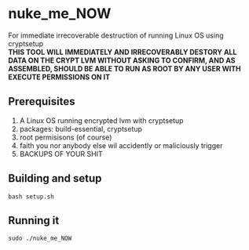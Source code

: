 # nuke_me_NOW
For immediate irrecoverable destruction of running Linux OS using cryptsetup  
**THIS TOOL WILL IMMEDIATELY AND IRRECOVERABLY DESTORY ALL DATA ON THE CRYPT LVM WITHOUT ASKING TO CONFIRM, AND AS ASSEMBLED, SHOULD BE ABLE TO RUN AS ROOT BY ANY USER WITH EXECUTE PERMISSIONS ON IT**

## Prerequisites
1. A Linux OS running encrypted lvm with cryptsetup
2. packages: build-essential, cryptsetup
3. root permisisons (of course)
4. faith you nor anybody else wil accidently or maliciously trigger
5. BACKUPS OF YOUR SHIT

## Building and setup
`bash setup.sh`

## Running it
`sudo ./nuke_me_NOW`